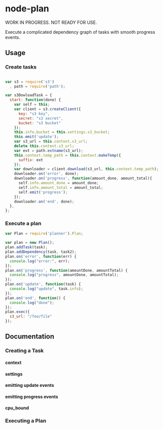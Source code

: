 # node-plan

WORK IN PROGRESS. NOT READY FOR USE.

Execute a complicated dependency graph of tasks with smooth progress events.

## Usage

### Create tasks

```js

var s3 = require('s3')
  , path = require('path');

var s3DowloadTask = {
  start: function(done) {
    var self = this;
    var client = s3.createClient({
      key: "s3 key",
      secret: "s3 secret",
      bucket: "s3 bucket"
    });
    this.info.bucket = this.settings.s3_bucket;
    this.emit('update');
    var s3_url = this.context.s3_url;
    delete this.context.s3_url;
    var ext = path.extname(s3_url);
    this.context.temp_path = this.context.makeTemp({
      suffix: ext
    });
    var downloader = client.download(s3_url, this.context.temp_path);
    downloader.on('error', done);
    downloader.on('progress', function(amount_done, amount_total){
      self.info.amount_done = amount_done;
      self.info.amount_total = amount_total;
      self.emit('progress');
    });
    downloader.on('end', done);
  },
};
```

### Execute a plan

```js
var Plan = require('planner').Plan;

var plan = new Plan();
plan.addTask(task);
plan.addDependency(task, task2);
plan.on('error', function(err) {
  console.log("error:", err);
});
plan.on('progress', function(amountDone, amountTotal) {
  console.log("progress", amountDone, amountTotal);
});
plan.on('update', function(task) {
  console.log("update", task.info);
});
plan.on('end', function() {
  console.log("done");
});
plan.exec({
  s3_url: "/foo/file"
});
```

## Documentation

### Creating a Task

#### context

#### settings

#### emitting update events

#### emitting progress events

#### cpu_bound

### Executing a Plan
